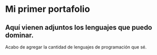 # Mi primer portafolio
## Aquí vienen adjuntos los lenguajes que puedo dominar. 

Acabo de agregar la cantidad de lenguajes de programación que sé.